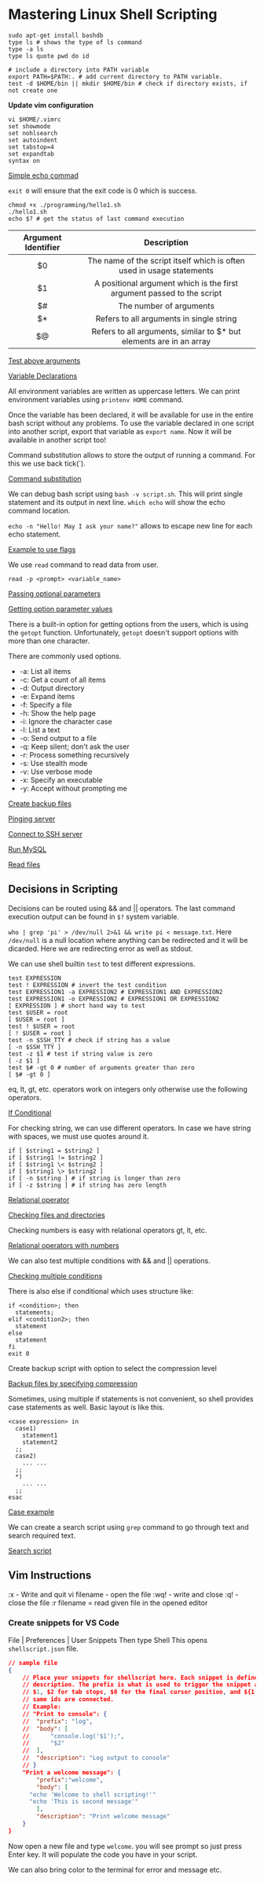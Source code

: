 # Mastering Linux Shell Scripting

```shell
sudo apt-get install bashdb
type ls # shows the type of ls command
type -a ls
type ls quote pwd do id

# include a directory into PATH variable
export PATH=$PATH:. # add current directory to PATH variable.
test -d $HOME/bin || mkdir $HOME/bin # check if directory exists, if not create one
```

**Update vim configuration**

```shell
vi $HOME/.vimrc
set showmode
set nohlsearch
set autoindent
set tabstop=4
set expandtab
syntax on
```

[Simple echo commad](programming/hello1.sh)

`exit 0` will ensure that the exit code is 0 which is success.

```shell
chmod +x ./programming/hello1.sh
./hello1.sh
echo $? # get the status of last command execution
```

| Argument Identifier | Description |
|:---------------------:|:--------------:|
| $0 | The name of the script itself which is often used in usage statements |
| $1 | A positional argument which is the first argument passed to the script |
| $# | The number of arguments |
| $* | Refers to all arguments in single string |
| $@ | Refers to all arguments, similar to $* but elements are in an array |

[Test above arguments](programming/hello2.sh)

[Variable Declarations](programming/var.sh)

All environment variables are written as uppercase letters. We can print environment variables using `printenv HOME` command.

Once the variable has been declared, it will be available for use in the entire bash script without any problems. To use the variable declared in one script into another script, export that variable as `export name`. Now it will be available in another script too!

Command substitution allows to store the output of running a command. For this we use back tick(`).

[Command substitution](programming/substitution.sh)

We can debug bash script using `bash -v script.sh`. This will print single statement and its output in next line.
`which echo` will show the echo command location.

`echo -n "Hello! May I ask your name?"` allows to escape new line for each echo statement.

[Example to use flags](programming/hello3.sh)

We use `read` command to read data from user.

`read -p <prompt> <variable_name>`

[Passing optional parameters](programming/options.sh)

[Getting option parameter values](programming/options3.sh)

There is a built-in option for getting options from the users, which is using the `getopt` function. Unfortunately, `getopt` doesn't support options with more than one character.

There are commonly used options.

* -a: List all items
* -c: Get a count of all items
* -d: Output directory
* -e: Expand items
* -f: Specify a file
* -h: Show the help page
* -i: Ignore the character case
* -l: List a text
* -o: Send output to a file
* -q: Keep silent; don't ask the user
* -r: Process something recursively
* -s: Use stealth mode
* -v: Use verbose mode
* -x: Specify an executable
* -y: Accept without prompting me

[Create backup files](programming/backup.sh)

[Pinging server](programming/ping.sh)

[Connect to SSH server](programming/connect_server.sh)

[Run MySQL](programming/run_mysql.sh)

[Read files](programming/read_file.sh)

## Decisions in Scripting

Decisions can be routed using && and || operators. The last command execution output can be found in `$?` system variable.

`who | grep 'pi' > /dev/null 2>&1 && write pi < message.txt`. Here `/dev/null` is a null location where anything can be redirected and it will be dicarded. Here we are redirecting error as well as stdout.

We can use shell builtin `test` to test different expressions. 

```shell
test EXPRESSION
test ! EXPRESSION # invert the test condition
test EXPRESSION1 -a EXPRESSION2 # EXPRESSION1 AND EXPRESSION2
test EXPRESSION1 -o EXPRESSION2 # EXPRESSION1 OR EXPRESSION2
[ EXPRESSION ] # short hand way to test
test $USER = root
[ $USER = root ]
test ! $USER = root
[ ! $USER = root ]
test -n $SSH_TTY # check if string has a value
[ -n $SSH_TTY ]
test -z $1 # test if string value is zero
[ -z $1 ]
test $# -gt 0 # number of arguments greater than zero
[ $# -gt 0 ]
```

eq, lt, gt, etc. operators work on integers only otherwise use the following operators.

[If Conditional](programming/if.sh)

For checking string, we can use different operators. In case we have string with spaces, we must use quotes around it.

```shell
if [ $string1 = $string2 ]
if [ $string1 != $string2 ]
if [ $string1 \< $string2 ]
if [ $string1 \> $string2 ]
if [ -n $string ] # if string is longer than zero
if [ -z $string ] # if string has zero length
```

[Relational operator](programming/relational.sh)

[Checking files and directories](programming/checking_files.sh)

Checking numbers is easy with relational operators gt, lt, etc.

[Relational operators with numbers](progrmaming/relational2.sh)

We can also test multiple conditions with && and || operations.

[Checking multiple conditions](programming/multiple_conditions.sh)

There is also else if conditional which uses structure like:

```shell
if <condition>; then
  statements;
elif <condition2>; then
  statement
else
  statement
fi
exit 0
```

Create backup script with option to select the compression level

[Backup files by specifying compression](programming/backup2.sh)

Sometimes, using multiple if statements is not convenient, so shell provides case statements as well. Basic layout is like this.

```shell
<case expression> in
  case1)
    statement1
    statement2
  ;;
  case2)
    ... ...
  ;;
  *)
    ... ...
  ;;
esac
```

[Case example](programming/case.sh)

We can create a search script using `grep` command to go through text and search required text.

[Search script](programming/search_script.sh)

## Vim Instructions

:x - Write and quit
vi filename - open the file
:wq! - write and close
:q! - close the file
:r filename = read given file in the opened editor


### Create snippets for VS Code

File | Preferences | User Snippets
Then type Shell
This opens `shellscript.json` file.

```json
// sample file
{
	// Place your snippets for shellscript here. Each snippet is defined under a snippet name and has a prefix, body and 
	// description. The prefix is what is used to trigger the snippet and the body will be expanded and inserted. Possible variables are:
	// $1, $2 for tab stops, $0 for the final cursor position, and ${1:label}, ${2:another} for placeholders. Placeholders with the 
	// same ids are connected.
	// Example:
	// "Print to console": {
	// 	"prefix": "log",
	// 	"body": [
	// 		"console.log('$1');",
	// 		"$2"
	// 	],
	// 	"description": "Log output to console"
	// }
	"Print a welcome message": {
		"prefix":"welcome",
		"body": [
      "echo 'Welcome to shell scripting!'"
      "echo 'This is second message'"
		],
		"description": "Print welcome message"
	}
}
```

Now open a new file and type `welcome`. you will see prompt so just press Enter key. It will populate the code you have in your script.

We can also bring color to the terminal for error and message etc.